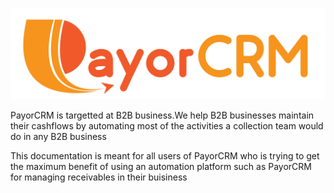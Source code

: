 ![](/assets/PayorCRM01.jpg)

PayorCRM is targetted at B2B business.We help B2B businesses maintain their cashflows by automating most of the activities a collection team would do in any B2B business

This documentation is meant for all users of PayorCRM who is trying to get the maximum benefit of using an automation platform such as PayorCRM for managing receivables in their buisiness

